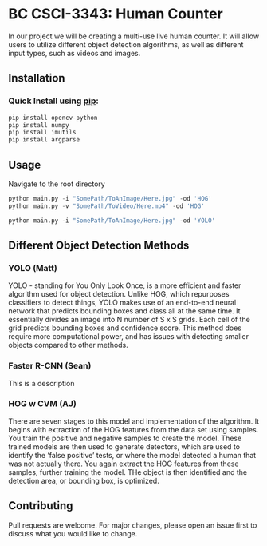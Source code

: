 # BC CSCI-3343: Human Counter

In our project we will be creating a multi-use live human counter.  It will allow users to utilize different object detection algorithms, as well as different input types, such as videos and images.  


## Installation



### Quick Install using [pip](https://pip.pypa.io/en/stable/):
```bash
pip install opencv-python
pip install numpy
pip install imutils
pip install argparse
```



## Usage
Navigate to the root directory

```python
python main.py -i "SomePath/ToAnImage/Here.jpg" -od 'HOG'
python main.py -v "SomePath/ToVideo/Here.mp4" -od 'HOG'

python main.py -i "SomePath/ToAnImage/Here.jpg" -od 'YOLO'
```




## Different Object Detection Methods

### YOLO (Matt)
YOLO - standing for You Only Look Once, is a more efficient and faster algorithm used for object detection. Unlike HOG, which repurposes classifiers to detect things, YOLO makes use of an end-to-end neural network that predicts bounding boxes and class all at the same time. It essentially divides an image into N number of S x S grids. Each cell of the grid predicts bounding boxes and confidence score. This method does require more computational power, and has issues with detecting smaller objects compared to other methods.

### Faster R-CNN (Sean)
This is a description

### HOG w CVM (AJ)
There are seven stages to this model and implementation of the algorithm. It begins with extraction of the HOG features from the data set using samples. You train the positive and negative samples to create the model. These trained models are then used to generate detectors, which are used to identify the ‘false positive’ tests, or where the model detected a human that was not actually there. You again extract the HOG features from these samples, further training the model. THe object is then identified and the detection area, or bounding box, is optimized. 





## Contributing
Pull requests are welcome. For major changes, please open an issue first to discuss what you would like to change.

